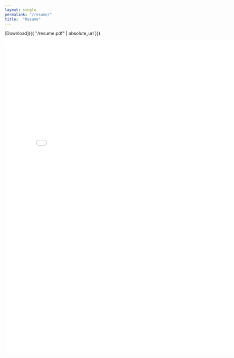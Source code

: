 ```yaml
---
layout: single
permalink: "/resume/"
title:  "Resume"
---
```

[Download]({{ "/resume.pdf" | absolute_url }})

<iframe frameborder="no" border="0" marginwidth="0" marginheight="0" width="800" height="1000" src="/resume.pdf"></iframe>
